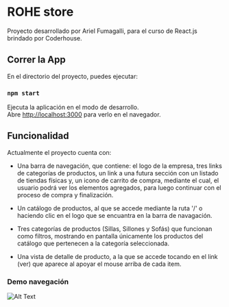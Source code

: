 
# ROHE store

Proyecto desarrollado por Ariel Fumagalli, para el curso de React.js brindado por Coderhouse.

## Correr la App

En el directorio del proyecto, puedes ejecutar:

### `npm start`

Ejecuta la aplicación en el modo de desarrollo.\
Abre [http://localhost:3000](http://localhost:3000) para verlo en el navegador.


## Funcionalidad

Actualmente el proyecto cuenta con:

- Una barra de navegación, que contiene: el logo de la empresa, tres links de categorías de productos, un link a una futura sección con un listado de tiendas físicas y, un icono de carrito de compra, mediante el cual, el usuario podrá ver los elementos agregados, para luego continuar con el proceso de compra y finalización.

- Un catálogo de productos, al que se accede mediante la ruta '/' o haciendo clic en el logo que se encuantra en la barra de navagación.

- Tres categorías de productos (Sillas, Sillones y Sofás) que funcionan como filtros, mostrando en pantalla únicamente los productos del catálogo que pertenecen a la categoría seleccionada.

- Una vista de detalle de producto, a la que se accede tocando en el link (ver) que aparece al apoyar el mouse arriba de cada item.

### Demo navegación

![Alt Text](https://media.giphy.com/media/fWuBy0KEMPc44MPMFq/giphy.gif)